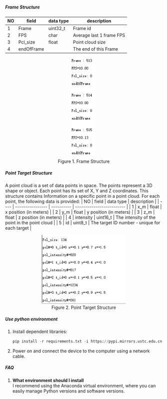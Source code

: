 ##### Frame Structure

| NO   | field            | data type  | description               |
| ---- | ---------------- | ---------- | ------------------------- |
| 1    | Frame            | uint32_t   | Frame id                  |
| 2    | FPS              | char       | Average last 1 frame FPS  |
| 3    | Pcl_size         | float      | Point cloud size          |
| 4    | endOfFrame       |            | The end of this Frame     |
<div align=center>
<img src="https://raw.githubusercontent.com/DeepWiSe888/Toolbox/master/AW-FMCW-EV-602/docs/frameStructure.jpg" width="80" height="320"/>  
</div>
<center>Figure 1. Frame Structure</center>

##### Point Target Structure 

  
A point cloud is a set of data points in space. The points represent a 3D shape or object. Each point has its set of X, Y and Z coordinates. This structure contains Information on a specific point in a point cloud.
For each point, the following data is provided:
| NO   | field            | data type  | description               |
| ---- | ---------------- | ---------- | ------------------------- |
| 1    | x_m              | float      | x position (in meters)   |
| 2    | y_m              | float      | y position (in meters) |
| 3    | z_m              | float      | z position (in meters)   |
| 4    | intensity        | uint16_t   | The intensity of the point in the point cloud   |
| 5    | id               | uint8_t    |  The target ID number - unique for each target  |

<div align=center>
<img src="https://raw.githubusercontent.com/DeepWiSe888/Toolbox/master/AW-FMCW-EV-602/docs/pointStructure.jpg" width="270" height="220"/>  
</div>
<center>Figure 2. Point Target Structure</center>

##### Use python environment

1. Install dependent libraries:
    ```python
    pip install -r requirements.txt -i https://pypi.mirrors.ustc.edu.cn/simple/
    ```

2. Power on and connect the device to the computer using a network cable.








##### FAQ

1. **What environment should I install**  
    I recommend using the Anaconda virtual environment, where you can easily manage Python versions and software versions.

